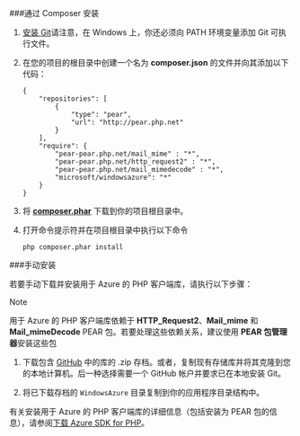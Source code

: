 ###通过 Composer 安装

1. [安装 Git][install-git]请注意，在 Windows 上，你还必须向 PATH 环境变量添加 Git 可执行文件。 

2. 在您的项目的根目录中创建一个名为 **composer.json** 的文件并向其添加以下代码：

    ```
    {
        "repositories": [
            {
                "type": "pear",
                "url": "http://pear.php.net"
            }
        ],
        "require": {
            "pear-pear.php.net/mail_mime" : "*",
            "pear-pear.php.net/http_request2" : "*",
            "pear-pear.php.net/mail_mimedecode" : "*",
            "microsoft/windowsazure": "*"
        }
    }
    ```

3. 将 **[composer.phar][composer-phar]** 下载到你的项目根目录中。

4. 打开命令提示符并在项目根目录中执行以下命令

    ```
    php composer.phar install
    ```

###手动安装

若要手动下载并安装用于 Azure 的 PHP 客户端库，请执行以下步骤：

> [!NOTE]
>用于 Azure 的 PHP 客户端库依赖于 **HTTP_Request2**、**Mail_mime** 和 **Mail_mimeDecode** PEAR 包。若要处理这些依赖关系，建议使用 **PEAR 包管理器**安装这些包

1. 下载包含 [GitHub][php-sdk-github] 中的库的 .zip 存档。或者，复制现有存储库并将其克隆到您的本地计算机。后一种选择需要一个 GitHub 帐户并要求已在本地安装 Git。

2. 将已下载存档的 `WindowsAzure` 目录复制到你的应用程序目录结构中。

有关安装用于 Azure 的 PHP 客户端库的详细信息（包括安装为 PEAR 包的信息），请参阅[下载 Azure SDK for PHP][download-SDK-PHP]。

[php-sdk-github]: http://go.microsoft.com/fwlink/?LinkId=252719
[install-git]: http://git-scm.com/book/en/Getting-Started-Installing-Git
[download-SDK-PHP]: ../articles/php-download-sdk.md
[composer-phar]: http://getcomposer.org/composer.phar

<!---HONumber=82-->